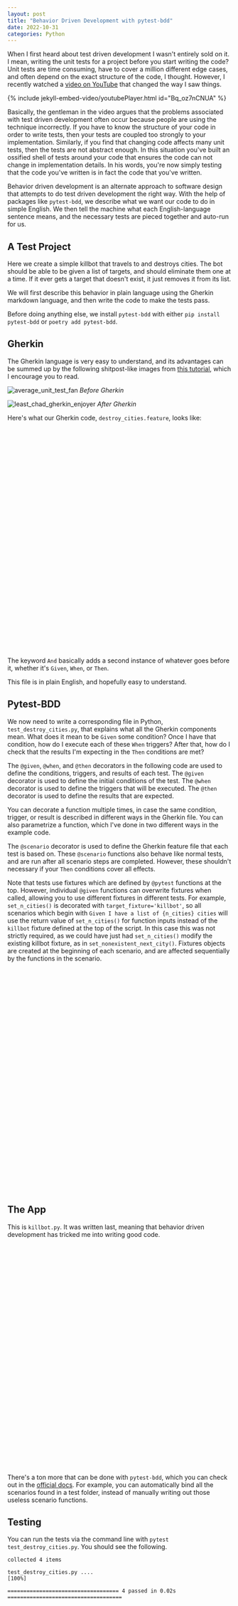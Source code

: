 ```yaml
---
layout: post
title: "Behavior Driven Development with pytest-bdd"
date: 2022-10-31
categories: Python
---
```


When I first heard about test driven development I wasn't entirely sold on it. I mean, writing the unit tests for a project before you start writing the code? Unit tests are time consuming, have to cover a million different edge cases, and often depend on the exact structure of the code, I thought. However, I recently watched a [video on YouTube](https://www.youtube.com/watch?v=Bq_oz7nCNUA) that changed the way I saw things.

<style>
.embed-container {
  position: relative;
  padding-bottom: 56.25%;
  height: 0;
  overflow: hidden;
  max-width: 100%;
}

.embed-container iframe, .embed-container object, .embed-container embed {
  position: absolute;
  top: 0;
  left: 0;
  width: 100%;
  height: 100%;
}
</style>
{% include jekyll-embed-video/youtubePlayer.html id="Bq_oz7nCNUA" %}

Basically, the gentleman in the video argues that the problems associated with test driven development often occur because people are using the technique incorrectly. If you have to know the structure of your code in order to write tests, then your tests are coupled too strongly to your implementation. Similarly, if you find that changing code affects many unit tests, then the tests are not abstract enough. In this situation you've built an ossified shell of tests around your code that ensures the code can not change in implementation details. In his words, you're now simply testing that the code you've written is in fact the code that you've written.

Behavior driven development is an alternate approach to software design that attempts to do test driven development the right way. With the help of packages like `pytest-bdd`, we describe what we want our code to do in simple English. We then tell the machine what each English-language sentence means, and the necessary tests are pieced together and auto-run for us.

## A Test Project

Here we create a simple killbot that travels to and destroys cities. The bot should be able to be given a list of targets, and should eliminate them one at a time. If it ever gets a target that doesn't exist, it just removes it from its list.

We will first describe this behavior in plain language using the Gherkin markdown language, and then write the code to make the tests pass.

Before doing anything else, we install `pytest-bdd` with either `pip install pytest-bdd` or `poetry add pytest-bdd`.

## Gherkin

The Gherkin language is very easy to understand, and its advantages can be summed up by the following shitpost-like images from [this tutorial](https://www.guru99.com/gherkin-test-cucumber.html), which I encourage you to read.

![average_unit_test_fan](/img/2022-10-31/before_gherkin.webp)
*Before Gherkin*

![least_chad_gherkin_enjoyer](/img/2022-10-31/after_gherkin.webp)
*After Gherkin*

Here's what our Gherkin code, `destroy_cities.feature`, looks like:

<script type="text/javascript" src="https://ajax.googleapis.com/ajax/libs/jquery/1.7.1/jquery.min.js"></script>
<pre id="feature" style="height:500px"></pre>
<script type="text/javascript">
    $("#feature").load("/scripts/2022-10-31/destroy_cities.feature");
</script>

The keyword `And` basically adds a second instance of whatever goes before it, whether it's `Given`, `When`, or `Then`.

This file is in plain English, and hopefully easy to understand.

## Pytest-BDD

We now need to write a corresponding file in Python, `test_destroy_cities.py`, that explains what all the Gherkin components mean. What does it mean to be `Given` some condition? Once I have that condition, how do I execute each of these `When` triggers? After that, how do I check that the results I'm expecting in the `Then` conditions are met?

The `@given`, `@when`, and `@then` decorators in the following code are used to define the conditions, triggers, and results of each test. The `@given` decorator is used to define the initial conditions of the test. The `@when` decorator is used to define the triggers that will be executed. The `@then` decorator is used to define the results that are expected.

You can decorate a function multiple times, in case the same condition, trigger, or result is described in different ways in the Gherkin file. You can also parametrize a function, which I've done in two different ways in the example code.

The `@scenario` decorator is used to define the Gherkin feature file that each test is based on. These `@scenario` functions also behave like normal tests, and are run after all scenario steps are completed. However, these shouldn't necessary if your `Then` conditions cover all effects.

Note that tests use fixtures which are defined by `@pytest` functions at the top. However, individual `@given` functions can overwrite fixtures when called, allowing you to use different fixtures in different tests. For example, `set_n_cities()` is decorated with `target_fixture='killbot'`, so all scenarios which begin with `Given I have a list of {n_cities} cities` will use the return value of `set_n_cities()` for function inputs instead of the `killbot` fixture defined at the top of the script. In this case this was not strictly required, as we could have just had `set_n_cities()` modify the existing killbot fixture, as in `set_nonexistent_next_city()`. Fixtures objects are created at the beginning of each scenario, and are affected sequentially by the functions in the scenario.

<pre id="test_code" style="height:500px"></pre>
<script type="text/javascript">
    $("#test_code").load("/scripts/2022-10-31/test_destroy_cities.py");
</script>

## The App

This is `killbot.py`. It was written last, meaning that behavior driven development has tricked me into writing good code.

<pre id="killbot" style="height:500px"></pre>
<script type="text/javascript">
    $("#killbot").load("/scripts/2022-10-31/killbot.py");
</script>

There's a ton more that can be done with `pytest-bdd`, which you can check out in the [official docs](https://pytest-bdd.readthedocs.io/en/latest/). For example, you can automatically bind all the scenarios found in a test folder, instead of manually writing out those useless scenario functions.

## Testing

You can run the tests via the command line with `pytest test_destroy_cities.py`. You should see the following.

```
collected 4 items                                                                        

test_destroy_cities.py ....                                                        [100%]

=================================== 4 passed in 0.02s ====================================
```
